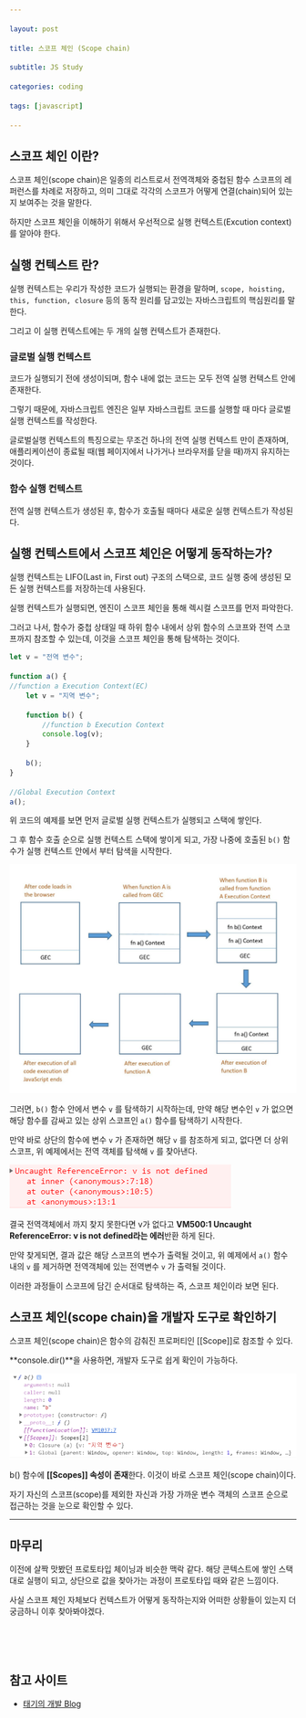```yaml
---

layout: post

title: 스코프 체인 (Scope chain)

subtitle: JS Study

categories: coding

tags: [javascript]

---
```

## 스코프 체인 이란?

스코프 체인(scope chain)은 일종의 리스트로서 전역객체와 중첩된 함수 스코프의 레퍼런스를 차례로 저장하고, 의미 그대로 각각의 스코프가 어떻게 연결(chain)되어 있는지 보여주는 것을 말한다. 

하지만 스코프 체인을 이해하기 위해서 우선적으로 실행 컨텍스트(Excution context)를 알아야 한다.

## 실행 컨텍스트 란?

실행 컨텍스트는 우리가 작성한 코드가 실행되는 환경을 말하며, `scope, hoisting, this, function, closure` 등의 동작 원리를 담고있는 자바스크립트의 핵심원리를 말한다.

그리고 이 실행 컨텍스트에는 두 개의 실행 컨텍스트가 존재한다.

### 글로벌 실행 컨텍스트

코드가 실행되기 전에 생성이되며, 함수 내에 없는 코드는 모두 전역 실행 컨텍스트 안에 존재한다.

그렇기 때문에, 자바스크립트 엔진은 일부 자바스크립트 코드를 실행할 때 마다 글로벌 실행 컨텍스트를 작성한다.

글로벌실행 컨텍스트의 특징으로는 무조건 하나의 전역 실행 컨텍스트 만이 존재하며, 애플리케이션이 종료될 때(웹 페이지에서 나가거나 브라우저를 닫을 때)까지 유지하는 것이다.

### 함수 실행 컨텍스트

전역 실행 컨텍스트가 생성된 후, 함수가 호출될 때마다 새로운 실행 컨텍스트가 작성된다.

## 실행 컨텍스트에서 스코프 체인은 어떻게 동작하는가?

실행 컨텍스트는 LIFO(Last in, First out) 구조의 스택으로, 코드 실행 중에 생성된 모든 실행 컨텍스트를 저장하는데 사용된다.

실행 컨텍스트가 실행되면, 엔진이 스코프 체인을 통해 렉시컬 스코프를 먼저 파악한다.

그러고 나서, 함수가 중첩 상태일 때 하위 함수 내에서 상위 함수의 스코프와 전역 스코프까지 참조할 수 있는데, 이것을 스코프 체인을 통해 탐색하는 것이다.

```jsx
let v = "전역 변수";

function a() {
//function a Execution Context(EC)
	let v = "지역 변수";
    
    function b() {
    	//function b Execution Context
    	console.log(v);
    }
    
    b();
}

//Global Execution Context
a();
```

위 코드의 예제를 보면 먼저 글로벌 실행 컨텍스트가 실행되고 스택에 쌓인다.

그 후 함수 호출 순으로 실행 컨텍스트 스택에 쌓이게 되고, 가장 나중에 호출된 `b()` 함수가 실행 컨텍스트 안에서 부터 탐색을 시작한다.


![](/post-img/scope-chain01.jpg)


그러면, `b()` 함수 안에서 변수 `v` 를 탐색하기 시작하는데, 만약 해당 변수인 `v` 가 없으면 해당 함수를 감싸고 있는 상위 스코프인 `a()` 함수를 탐색하기 시작한다.

만약 바로 상단의 함수에 변수 `v` 가 존재하면 해당 `v` 를 참조하게 되고, 없다면 더 상위 스코프, 위 예제에서는 전역 객체를 탐색해 `v` 를 찾아낸다.


![](/post-img/scope-chain02.png)


결국 전역객체에서 까지 찾지 못한다면 v가 없다고 **VM500:1 Uncaught ReferenceError: v is not defined라는 에러**반환 하게 된다.

만약 찾게되면, 결과 값은 해당 스코프의 변수가 출력될 것이고, 위 예제에서 `a()` 함수 내의 `v` 를 제거하면 전역객체에 있는 전역변수 `v` 가 출력될 것이다.

이러한 과정들이 스코프에 담긴 순서대로 탐색하는 즉, 스코프 체인이라 보면 된다.

## ****스코프 체인(scope chain)을 개발자 도구로 확인하기****

스코프 체인(scope chain)은 함수의 감춰진 프로퍼티인 [[Scope]]로 참조할 수 있다.

**console.dir()**을 사용하면, 개발자 도구로 쉽게 확인이 가능하다.


![](/post-img/scope-chain03.png)


b() 함수에 **[[Scopes]] 속성이 존재**한다. 이것이 바로 스코프 체인(scope chain)이다.

자기 자신의 스코프(scope)를 제외한 자신과 가장 가까운 변수 객체의 스코프 순으로 접근하는 것을 눈으로 확인할 수 있다.

---


## 마무리

이전에 살짝 맛봤던 프로토타입 체이닝과 비슷한 맥락 같다.
해당 콘텍스트에 쌓인 스택대로 실행이 되고, 상단으로 값을 찾아가는 과정이 프로토타입 때와 같은 느낌이다. 

사실 스코프 체인 자체보다 컨텍스트가 어떻게 동작하는지와 어떠한 상황들이 있는지 더 궁금하니 이후 찾아봐야겠다.

<br><br><br>

## 참고 사이트
- [태기의 개발 Blog](https://ljtaek2.tistory.com/140)
